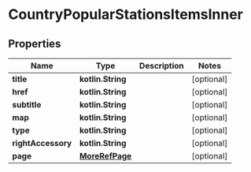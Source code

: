 
# CountryPopularStationsItemsInner

## Properties
Name | Type | Description | Notes
------------ | ------------- | ------------- | -------------
**title** | **kotlin.String** |  |  [optional]
**href** | **kotlin.String** |  |  [optional]
**subtitle** | **kotlin.String** |  |  [optional]
**map** | **kotlin.String** |  |  [optional]
**type** | **kotlin.String** |  |  [optional]
**rightAccessory** | **kotlin.String** |  |  [optional]
**page** | [**MoreRefPage**](MoreRefPage.md) |  |  [optional]




